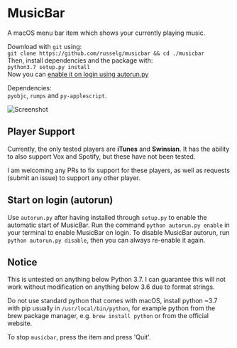 # MusicBar
A macOS menu bar item which shows your currently playing music.

Download with `git` using:
<br />`git clone https://github.com/russelg/musicbar && cd ./musicbar`
<br />Then, install dependencies and the package with:
<br />`python3.7 setup.py install`
<br />Now you can <a href="#autorun">enable it on login using autorun.py</a>

Dependencies:
<br />`pyobjc`, `rumps` and `py-applescript`.

![Screenshot](https://user-images.githubusercontent.com/1552840/45257652-73191200-b3dc-11e8-901e-b9b968c57fd6.png)

## Player Support
Currently, the only tested players are **iTunes** and **Swinsian**.
It has the ability to also support Vox and Spotify, but these have not been tested.

I am welcoming any PRs to fix support for these players, as well as requests (submit an issue) to support any other player.

<div id="autorun"></div>

## Start on login (autorun)

Use `autorun.py` after having installed through  `setup.py` to enable the automatic start of MusicBar. Run the command `python autorun.py enable` in your terminal to enable MusicBar on login. To disable MusicBar autorun, run `python autorun.py disable`, then you can always re-enable it again.

## Notice
This is untested on anything below Python 3.7. I can guarantee this will not work without modification on anything below 3.6 due to format strings.

Do not use standard python that comes with macOS, install python ~3.7 with pip usually in `/usr/local/bin/python`, for example python from the brew package manager, e.g. `brew install python` or from the official website.

To stop `musicbar`, press the item and press 'Quit'.